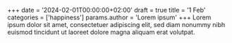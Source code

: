 +++
date = '2024-02-01T00:00:00+02:00'
draft = true
title = '1 Feb'
categories = ['happiness']
params.author = 'Lorem ipsum'
+++
Lorem ipsum dolor sit amet, consectetuer adipiscing elit, sed diam nonummy nibh euismod tincidunt ut laoreet dolore magna aliquam erat volutpat.

